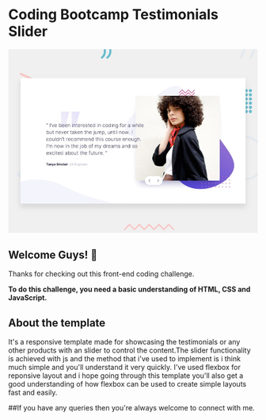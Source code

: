 # Coding Bootcamp Testimonials Slider

![Design preview for the Coding Bootcamp Testimonials Slider coding challenge](./design/desktop-preview.jpg)

## Welcome Guys! 👋

Thanks for checking out this front-end coding challenge.

**To do this challenge, you need a basic understanding of HTML, CSS and JavaScript.**

## About the template

It's a responsive template made for showcasing the testimonials or any other products with an slider to control the content.The slider functionality is achieved with js and the method that i've used to implement is i think  much simple and you'll understand it very quickly.
I've used flexbox for reponsive layout and i hope going through this template you'll also get a good understanding of how flexbox can be used to create  simple layouts fast and easily.

##If you have any queries then you're always welcome to connect with me.








